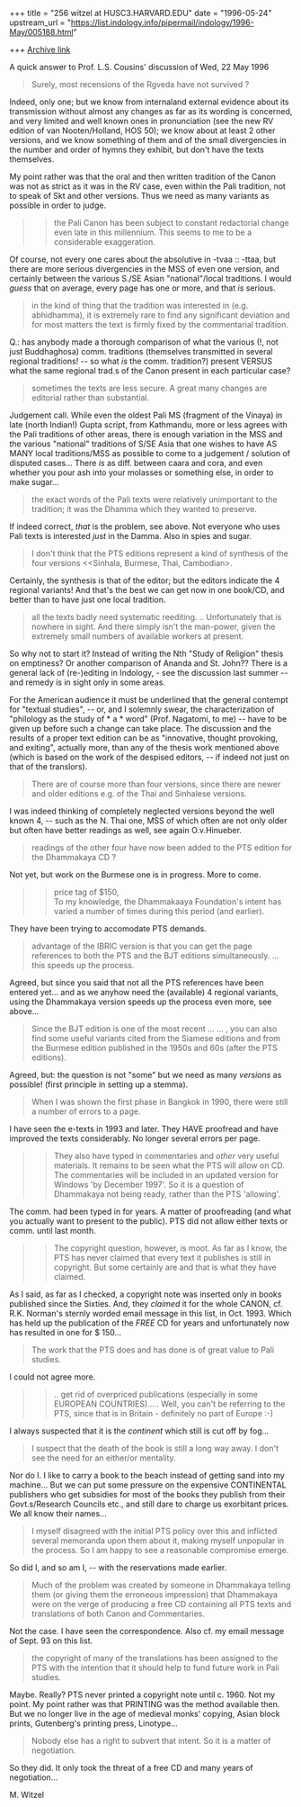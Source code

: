 +++
title = "256 witzel at HUSC3.HARVARD.EDU"
date = "1996-05-24"
upstream_url = "https://list.indology.info/pipermail/indology/1996-May/005188.html"

+++
[Archive link](https://list.indology.info/pipermail/indology/1996-May/005188.html)


A quick answer to Prof. L.S. Cousins' discussion of Wed, 22 
May 1996 

> Surely, most recensions of the Rgveda have not survived ?

Indeed, only one; but we know from internaland external evidence about its
transmission without almost any changes as far as its wording is
concerned, and very limited and well known ones in pronunciation (see the
new RV edition of van Nooten/Holland, HOS 50); we know about at least 2
other versions, and we know something of them and of the small divergencies 
in the number and order of hymns they exhibit, but don't have the texts
themselves. 

My point rather was that the oral and then written tradition of
the Canon was not as strict as it was in the RV case, even within the Pali
tradition, not to speak of Skt and other versions. Thus we need as many 
variants as possible in order to judge.

> >the Pali Canon has been subject to constant redactorial change even 
late in this millennium.
> This seems to me to be a considerable exaggeration.

Of course, not every one cares about the absolutive in -tvaa :: -ttaa, 
but there are more serious divergencies in the MSS of even one version, and 
certainly between the various S./SE Asian "national"/local traditions.
I would *guess* that on average, every page has one or more, and that *is* 
serious.

> in the kind of thing that the tradition was interested in (e.g.
> abhidhamma), it is extremely rare to find any significant deviation and for
> most matters the text is firmly fixed by the commentarial tradition.

Q.: has anybody made a thorough comparison of what the various (!, not
just Buddhaghosa) comm. traditions (themselves transmitted in several
regional traditions! -- so what *is* the comm. tradition?) present VERSUS
what the same regional trad.s of the Canon present in each particular
case? 

> sometimes the texts are less secure.
> A great many changes are editorial
> rather than substantial.

Judgement call. While even the oldest Pali MS (fragment of the Vinaya) in
late (north Indian!) Gupta script, from Kathmandu, more or less agrees
with the Pali traditions of other areas, there is enough variation in the
MSS and the various "national" traditions of S/SE Asia that one wishes to
have AS MANY local traditions/MSS as possible to come to a judgement /
solution of disputed cases... There *is* as diff. between caara and cora,
and even whether you pour ash into your molasses or something else, in
order to make sugar... 

> the exact words of
> the Pali texts were relatively unimportant to the tradition; it was the
> Dhamma which they wanted to preserve.

If indeed correct, *that* is the problem, see above. Not everyone who 
uses Pali texts is interested *just* in the Damma.  Also in 
spies and sugar. 

> I don't think that the PTS editions represent a kind of synthesis of the
> four versions <<Sinhala, Burmese, Thai, Cambodian>. 

Certainly, the synthesis is that of the editor; but the editors indicate
the 4 regional variants! And that's the best we can get now in one book/CD, 
and better than to have just one local tradition. 

> all the texts badly need systematic reediting. ..
> Unfortunately
> that is nowhere in sight. And there simply isn't the man-power, given the
> extremely small numbers of available workers at present.

So why not to start it? Instead of writing the Nth "Study of Religion"
thesis on emptiness? Or another comparison of Ananda and St. John??  There
is a general lack of (re-)editing in Indology, - see the discussion last
summer -- and remedy is in sight only in some areas. 

For the American audience it must be underlined that the general contempt
for "textual studies", -- or, and I solemnly swear, the characterization
of "philology as the study of * a * word" (Prof. Nagatomi, to me) -- have
to be given up before such a change can take place. The discussion and the
results of a proper text edition can be as "innovative, thought provoking,
and exiting", actually more, than any of the thesis work mentioned above
(which is based on the work of the despised editors, -- if indeed not just
on that of the translors). 

> There are of course more than four versions, since there are newer and
> older editions e.g. of the Thai and Sinhalese versions.

I was indeed thinking of completely neglected versions beyond the well
known 4, -- such as the N. Thai one, MSS of which often are not only older 
but often have better readings as well, see again O.v.Hinueber. 

> readings of the other four have now been
> added to the PTS edition for the Dhammakaya CD ?

Not yet, but work on the Burmese one is in progress. More to come.

> > price tag of $150,  
> To my knowledge, the Dhammakaaya Foundation's intent has varied a number of
> times during this period (and earlier).

They have been trying to accomodate PTS demands.

> advantage of the IBRIC version is that you can get the
> page references to both the PTS and the BJT editions simultaneously. ...
> this speeds
> up the process.

Agreed, but since you said that not all the PTS references have been
entered yet... and as we anyhow need the (available) 4 regional variants,
using the Dhammakaya version speeds up the process even more, see above... 

> Since the BJT edition is one of the most recent ...
> ... , you can also find some
> useful variants cited from the Siamese editions and from the Burmese
> edition published in the 1950s and 60s (after the PTS editions).

Agreed, but: the question is not "some" but we need as many 
*versions* as possible! (first principle in setting up a stemma).

> When I was shown the first phase in Bangkok in 1990, there were still a
> number of errors to a page. 

I have seen the e-texts in 1993 and later. They HAVE proofread and have 
improved the texts considerably. No longer several errors per page.

> > They also have typed in commentaries and
> > *other* very useful materials. It remains to be seen what the PTS 
> > will allow on CD.
> The commentaries will be included in an updated version for Windows 'by
> December 1997'. So it is a question of Dhammakaya not being ready, rather
> than the PTS 'allowing'.

The comm. had been typed in for years. A matter of proofreading (and what 
you actually want to present to the public). PTS did not allow either 
texts or comm. until last month.

> > The copyright question, however, is moot. 
> As far as I know, the PTS has never claimed that every text it publishes is
> still in copyright. But some certainly are and that is what they have
> claimed.

As I said, as far as I checked, a copyright note was inserted only in
books published since the Sixties. And, they *claimed* it for the
whole CANON, cf. R.K.  Norman's sternly worded email message in this list,
in Oct. 1993. Which has held up the publication of the *FREE* CD for years
and unfortunately now has resulted in one for $ 150... 

> The work that the PTS does and has done is of great value to Pali studies.

I could not agree more.

> > .. get rid
> > of overpriced publications (especially in some EUROPEAN COUNTRIES)..... 
> Well, you can't be referring to the PTS, since that is in Britain -
> definitely no part of Europe :-)

I always suspected that it is the *continent* which still is cut off by 
fog... 

> I suspect that the death of the book is still a long way away. I don't see
> the need for an either/or mentality.

Nor do I. I like to carry a book to the beach instead of getting sand 
into my machine... But we can put some pressure on the expensive CONTINENTAL 
publishers who get subsidies for most of the books they publish from their 
Govt.s/Research Councils etc.,  and still dare to charge us exorbitant 
prices. We all know their names...

> I myself disagreed with the initial PTS policy over this and inflicted
> several memoranda upon them about it, making myself unpopular in the
> process. So I am happy to see a reasonable compromise emerge.

So did I, and so am I, -- with the reservations made earlier.

> Much of the
> problem was created by someone in Dhammakaya telling them (or giving them
> the erroneous impression) that Dhammakaya were on the verge of producing a
> free CD containing all PTS texts and translations of both Canon and
> Commentaries.

Not the case. I have seen the correspondence.
Also cf. my email message of Sept. 93 on this list.

> the copyright of
> many of the translations has been assigned  to the PTS with the intention
> that it should help to fund future work in Pali studies.

Maybe. Really? PTS never printed a copyright note until c. 1960. Not my
point.  My point rather was that PRINTING was the method available then.
But we no longer live in the age of medieval monks' copying, Asian block
prints, Gutenberg's printing press, Linotype... 

> Nobody else has a
> right to subvert that intent. So it is a matter of negotiation.

So they did. It only took the threat of a free CD and many years of 
negotiation...

M. Witzel










